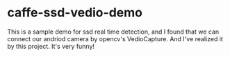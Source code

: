 # caffe-ssd-vedio-demo
This is a sample demo for ssd real time detection, and I found that we can connect our andriod camera by opencv's VedioCapture. And I've realized it by this project. It's very funny!
